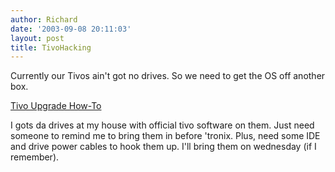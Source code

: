 ```yaml
---
author: Richard
date: '2003-09-08 20:11:03'
layout: post
title: TivoHacking
---
```


Currently our Tivos ain't got no drives.  So we need to get the OS off another box.

[Tivo Upgrade How-To](http://www.newreleasesvideo.com/hinsdale-how-to/)


I gots da drives at my house with official tivo software on them.  Just need someone to remind me to bring them in before 'tronix.  Plus, need some IDE and drive power cables to hook them up.  I'll bring them on wednesday (if I remember).

